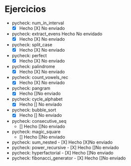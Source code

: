 # Ejercicios

-    pycheck: num_in_interval 
        - [X] Hecho [X] No enviado
-    pycheck: extract_evens Hecho No envidado 
        - [X] Hecho [X] No enviado
-    pycheck: split_case
        - [X] Hecho [X] No enviado
-    pycheck: perfect
        - [X] Hecho [X] No enviado
-    pycheck: palindrome
        - [X] Hecho [X] No enviado
-    pycheck: count_vowels_rec
        - [X] Hecho [X] No enviado
-    pycheck: pangram
        - [X] Hecho []No enviado
-    pycheck: cycle_alphabet
        - [X] Hecho [] No enviado
-    pycheck: bubble_sort
        - [x] Hecho [] No enviado
-    pycheck: consecutive_seq
        - [] Hecho []No enviado
-    pycheck: magic_square
        - [] Hecho []No enviado
-   pycheck: sum_nested
        - [X] Hecho [X]No enviado
-   pycheck: power_recursive
        - [X] Hecho []No enviado
-   pycheck: hyperfactorial
        - [X] Hecho []No enviado
-   pycheck: fibonacci_generator
        - [X] Hecho []No enviado
